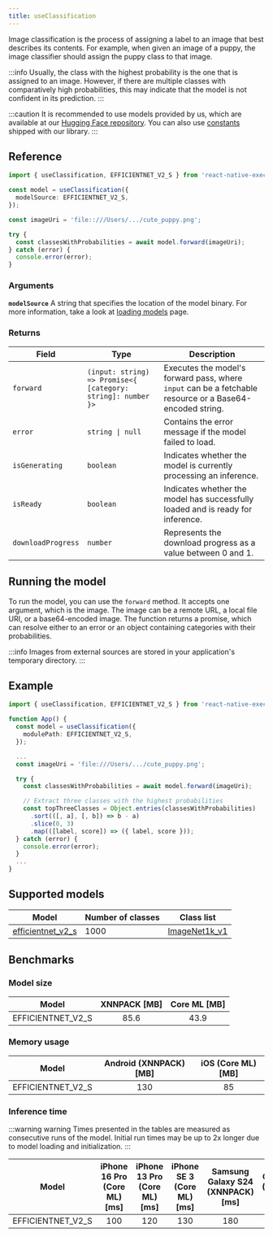 ```yaml
---
title: useClassification
---
```


Image classification is the process of assigning a label to an image that best describes its contents. For example, when given an image of a puppy, the image classifier should assign the puppy class to that image.

:::info
Usually, the class with the highest probability is the one that is assigned to an image. However, if there are multiple classes with comparatively high probabilities, this may indicate that the model is not confident in its prediction.
:::

:::caution
It is recommended to use models provided by us, which are available at our [Hugging Face repository](https://huggingface.co/software-mansion/react-native-executorch-efficientnet-v2-s). You can also use [constants](https://github.com/software-mansion/react-native-executorch/tree/main/src/constants/modelUrls.ts) shipped with our library.
:::

## Reference

```typescript
import { useClassification, EFFICIENTNET_V2_S } from 'react-native-executorch';

const model = useClassification({
  modelSource: EFFICIENTNET_V2_S,
});

const imageUri = 'file::///Users/.../cute_puppy.png';

try {
  const classesWithProbabilities = await model.forward(imageUri);
} catch (error) {
  console.error(error);
}
```

### Arguments

**`modelSource`**
A string that specifies the location of the model binary. For more information, take a look at [loading models](../fundamentals/loading-models.md) page.

### Returns

| Field              | Type                                                         | Description                                                                                              |
| ------------------ | ------------------------------------------------------------ | -------------------------------------------------------------------------------------------------------- |
| `forward`          | `(input: string) => Promise<{ [category: string]: number }>` | Executes the model's forward pass, where `input` can be a fetchable resource or a Base64-encoded string. |
| `error`            | <code>string &#124; null</code>                              | Contains the error message if the model failed to load.                                                  |
| `isGenerating`     | `boolean`                                                    | Indicates whether the model is currently processing an inference.                                        |
| `isReady`          | `boolean`                                                    | Indicates whether the model has successfully loaded and is ready for inference.                          |
| `downloadProgress` | `number`                                                     | Represents the download progress as a value between 0 and 1.                                             |

## Running the model

To run the model, you can use the `forward` method. It accepts one argument, which is the image. The image can be a remote URL, a local file URI, or a base64-encoded image. The function returns a promise, which can resolve either to an error or an object containing categories with their probabilities.

:::info
Images from external sources are stored in your application's temporary directory.
:::

## Example

```typescript
import { useClassification, EFFICIENTNET_V2_S } from 'react-native-executorch';

function App() {
  const model = useClassification({
    modulePath: EFFICIENTNET_V2_S,
  });

  ...
  const imageUri = 'file:///Users/.../cute_puppy.png';

  try {
    const classesWithProbabilities = await model.forward(imageUri);

    // Extract three classes with the highest probabilities
    const topThreeClasses = Object.entries(classesWithProbabilities)
      .sort(([, a], [, b]) => b - a)
      .slice(0, 3)
      .map(([label, score]) => ({ label, score }));
  } catch (error) {
    console.error(error);
  }
  ...
}
```

## Supported models

| Model                                                                                                           | Number of classes | Class list                                                                                                                                                                 |
| --------------------------------------------------------------------------------------------------------------- | ----------------- | -------------------------------------------------------------------------------------------------------------------------------------------------------------------------- |
| [efficientnet_v2_s](https://pytorch.org/vision/0.20/models/generated/torchvision.models.efficientnet_v2_s.html) | 1000              | [ImageNet1k_v1](https://github.com/software-mansion/react-native-executorch/blob/main/android/src/main/java/com/swmansion/rnexecutorch/models/classification/Constants.kt) |

## Benchmarks

### Model size

| Model             | XNNPACK [MB] | Core ML [MB] |
| ----------------- | :----------: | :----------: |
| EFFICIENTNET_V2_S |     85.6     |     43.9     |

### Memory usage

| Model             | Android (XNNPACK) [MB] | iOS (Core ML) [MB] |
| ----------------- | :--------------------: | :----------------: |
| EFFICIENTNET_V2_S |          130           |         85         |

### Inference time

:::warning warning
Times presented in the tables are measured as consecutive runs of the model. Initial run times may be up to 2x longer due to model loading and initialization.
:::

| Model             | iPhone 16 Pro (Core ML) [ms] | iPhone 13 Pro (Core ML) [ms] | iPhone SE 3 (Core ML) [ms] | Samsung Galaxy S24 (XNNPACK) [ms] | OnePlus 12 (XNNPACK) [ms] |
| ----------------- | :--------------------------: | :--------------------------: | :------------------------: | :-------------------------------: | :-----------------------: |
| EFFICIENTNET_V2_S |             100              |             120              |            130             |                180                |            170            |
